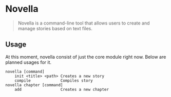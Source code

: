 # Novella

> Novella is a command-line tool that allows users to create and manage stories based on text files.

## Usage

At this moment, novella consist of just the core module right now. Below are planned usages for it.

```
novella [command]
    init <title> <path> Creates a new story
    compile             Compiles story
novella chapter [command]
    add                 Creates a new chapter
```
